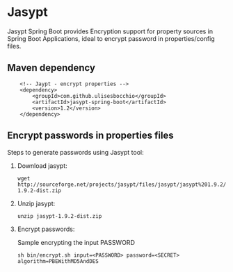 # Jasypt

Jasypt Spring Boot provides Encryption support for property sources in Spring Boot Applications, 
ideal to encrypt password in properties/config files.

Maven dependency
---------------

        <!-- Jaypt - encrypt properties -->
        <dependency>
            <groupId>com.github.ulisesbocchio</groupId>
            <artifactId>jasypt-spring-boot</artifactId>
            <version>1.2</version>
        </dependency>



Encrypt passwords in properties files
---------------

Steps to generate passwords using Jasypt tool:

1. 	Download jasypt:

	```
	wget http://sourceforge.net/projects/jasypt/files/jasypt/jasypt%201.9.2/jasypt-1.9.2-dist.zip
	```
	
2. Unzip jasypt:

	```
	unzip jasypt-1.9.2-dist.zip
	```

3.	Encrypt passwords:
	
	Sample encrypting the input PASSWORD

	```
	sh bin/encrypt.sh input=<PASSWORD> password=<SECRET> algorithm=PBEWithMD5AndDES
	```


